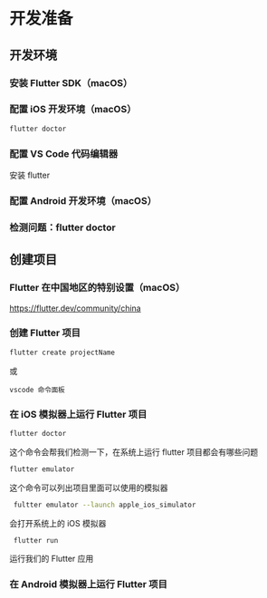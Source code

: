 # 开发准备

## 开发环境

### 安装 Flutter SDK（macOS）

### 配置 iOS 开发环境（macOS）

```bash
flutter doctor
```

### 配置 VS Code 代码编辑器

安装 flutter

### 配置 Android 开发环境（macOS）

### 检测问题：flutter doctor

## 创建项目

### Flutter 在中国地区的特别设置（macOS）

https://flutter.dev/community/china

### 创建 Flutter 项目

```bash
flutter create projectName
```

或

```
vscode 命令面板
```

### 在 iOS 模拟器上运行 Flutter 项目

```bash
flutter doctor
```

这个命令会帮我们检测一下，在系统上运行 flutter 项目都会有哪些问题

```bash
flutter emulator
```

这个命令可以列出项目里面可以使用的模拟器

```bash
 fultter emulator --launch apple_ios_simulator
```

会打开系统上的 iOS 模拟器

```bash
 flutter run
```

运行我们的 Flutter 应用

### 在 Android 模拟器上运行 Flutter 项目

